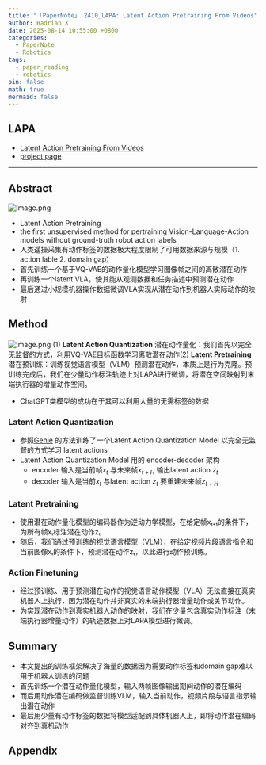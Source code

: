 ```yaml
---
title: "「PaperNote」 2410_LAPA: Latent Action Pretraining From Videos"
author: Hadrian X
date: 2025-08-14 10:55:00 +0800
categories:
  - PaperNote
  - Robotics
tags:
  - paper_reading
  - robotics
pin: false
math: true
mermaid: false
---
```

## LAPA
- [Latent Action Pretraining From Videos](https://arxiv.org/pdf/2410.11758)
- [project page](https://latentactionpretraining.github.io/)

-----

## Abstract
![image.png](https://cdn.jsdelivr.net/gh/hadrian0612/image/images/20250814110242324.png)
- Latent Action Pretraining
- the first unsupervised method for pertraining Vision-Language-Action models without ground-truth robot action labels
- 人类遥操采集有动作标签的数据极大程度限制了可用数据来源与规模（1. action lable 2. domain gap）
- 首先训练一个基于VQ-VAE的动作量化模型学习图像帧之间的离散潜在动作
- 再训练一个latent VLA，使其能从观测数据和任务描述中预测潜在动作
- 最后通过小规模机器操作数据微调VLA实现从潜在动作到机器人实际动作的映射

## Method
![image.png](https://cdn.jsdelivr.net/gh/hadrian0612/image/images/20250814110358520.png)
(1) **Latent Action Quantization** 潜在动作量化​​：我们首先以完全无监督的方式，利用VQ-VAE目标函数学习离散潜在动作
​​(2) **Latent Pretraining** 潜在预训练​​：训练视觉语言模型（VLM）预测潜在动作，本质上是行为克隆。预训练完成后，我们在少量动作标注轨迹上对LAPA进行微调，将潜在空间映射到末端执行器的增量动作空间。

- ChatGPT类模型的成功在于其可以利用大量的无需标签的数据
### Latent Action Quantization
- 参照[Genie](https://arxiv.org/pdf/2402.15391) 的方法训练了一个Latent Action Quantization Model 以完全无监督的方式学习 latent actions
- Latent Action Quantization Model 用的 encoder-decoder 架构
	- encoder 输入是当前帧$x_t$ 与未来帧$x_{t+H}$ 输出latent action $z_t$ 
	- decoder 输入是当前$x_t$  与latent action $z_t$  要重建未来帧$z_{t+H}$ 

### Latent Pretraining
- 使用潜在动作量化模型的编码器作为逆动力学模型，在给定帧xₜ₊₁的条件下，为所有帧xₜ标注潜在动作zₜ
- 随后，我们通过预训练的视觉语言模型（VLM），在给定视频片段语言指令和当前图像xₜ的条件下，预测潜在动作zₜ，以此进行动作预训练。

### Action Finetuning
- 经过预训练、用于预测潜在动作的视觉语言动作模型（VLA）无法直接在真实机器人上执行，因为潜在动作并非真实的末端执行器增量动作或关节动作。
- 为实现潜在动作到真实机器人动作的映射，我们在少量包含真实动作标注（末端执行器增量动作）的轨迹数据上对LAPA模型进行微调。
## Summary
- 本文提出的训练框架解决了海量的数据因为需要动作标签和domain gap难以用于机器人训练的问题
- 首先训练一个潜在动作量化模型，输入两帧图像输出期间动作的潜在编码
- 而后用动作潜在编码做监督训练VLM，输入当前动作，视频片段与语言指示输出潜在动作
- 最后用少量有动作标签的数据将模型适配到具体机器人上，即将动作潜在编码对齐到真机动作
## Appendix